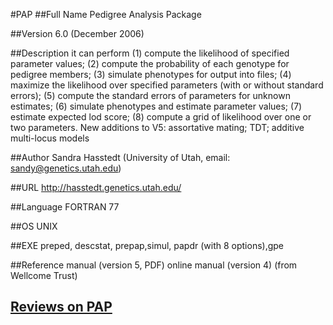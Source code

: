#PAP
##Full Name
Pedigree Analysis Package

##Version
6.0 (December 2006)

##Description
it can perform (1) compute the likelihood of specified parameter values; (2) compute the probability of each genotype for pedigree members; (3) simulate phenotypes for output into files; (4) maximize the likelihood over specified parameters (with or without standard errors); (5) compute the standard errors of parameters for unknown estimates; (6) simulate phenotypes and estimate parameter values; (7) estimate expected lod score; (8) compute a grid of likelihood over one or two parameters. New additions to V5: assortative mating; TDT; additive multi-locus models

##Author
Sandra Hasstedt (University of Utah, email: sandy@genetics.utah.edu)

##URL
http://hasstedt.genetics.utah.edu/

##Language
FORTRAN 77

##OS
UNIX

##EXE
preped, descstat, prepap,simul, papdr (with 8 options),gpe

##Reference
manual (version 5, PDF) online manual (version 4) (from Wellcome Trust)


## [Reviews on PAP](https://github.com/gaow/genetic-analysis-software/issues/367)